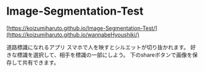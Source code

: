 # Image-Segmentation-Test
[https://koizumiharuto.github.io/Image-Segmentation-Test/](https://koizumiharuto.github.io/wannabeHyoushiki/)

道路標識になれるアプリ
スマホで人を映すとシルエットが切り抜かれます。
好きな標識を選択して、相手を標識の一部にしよう。
下のshareボタンで画像を保存して共有できます。

